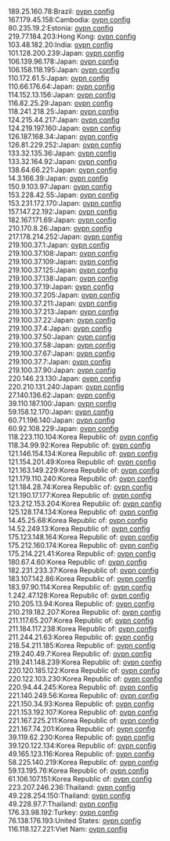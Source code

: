 189.25.160.78:Brazil: [ovpn config](vpn/189_25_160_78.ovpn)  
167.179.45.158:Cambodia: [ovpn config](vpn/167_179_45_158.ovpn)  
80.235.19.2:Estonia: [ovpn config](vpn/80_235_19_2.ovpn)  
219.77.184.203:Hong Kong: [ovpn config](vpn/219_77_184_203.ovpn)  
103.48.182.20:India: [ovpn config](vpn/103_48_182_20.ovpn)  
101.128.200.239:Japan: [ovpn config](vpn/101_128_200_239.ovpn)  
106.139.96.178:Japan: [ovpn config](vpn/106_139_96_178.ovpn)  
106.158.118.195:Japan: [ovpn config](vpn/106_158_118_195.ovpn)  
110.172.61.5:Japan: [ovpn config](vpn/110_172_61_5.ovpn)  
110.66.176.64:Japan: [ovpn config](vpn/110_66_176_64.ovpn)  
114.152.13.156:Japan: [ovpn config](vpn/114_152_13_156.ovpn)  
116.82.25.29:Japan: [ovpn config](vpn/116_82_25_29.ovpn)  
118.241.218.25:Japan: [ovpn config](vpn/118_241_218_25.ovpn)  
124.215.44.217:Japan: [ovpn config](vpn/124_215_44_217.ovpn)  
124.219.197.160:Japan: [ovpn config](vpn/124_219_197_160.ovpn)  
126.187.168.34:Japan: [ovpn config](vpn/126_187_168_34.ovpn)  
126.81.229.252:Japan: [ovpn config](vpn/126_81_229_252.ovpn)  
133.32.135.36:Japan: [ovpn config](vpn/133_32_135_36.ovpn)  
133.32.164.92:Japan: [ovpn config](vpn/133_32_164_92.ovpn)  
138.64.66.221:Japan: [ovpn config](vpn/138_64_66_221.ovpn)  
14.3.166.39:Japan: [ovpn config](vpn/14_3_166_39.ovpn)  
150.9.103.97:Japan: [ovpn config](vpn/150_9_103_97.ovpn)  
153.228.42.55:Japan: [ovpn config](vpn/153_228_42_55.ovpn)  
153.231.172.170:Japan: [ovpn config](vpn/153_231_172_170.ovpn)  
157.147.22.192:Japan: [ovpn config](vpn/157_147_22_192.ovpn)  
182.167.171.69:Japan: [ovpn config](vpn/182_167_171_69.ovpn)  
210.170.8.26:Japan: [ovpn config](vpn/210_170_8_26.ovpn)  
217.178.214.252:Japan: [ovpn config](vpn/217_178_214_252.ovpn)  
219.100.37.1:Japan: [ovpn config](vpn/219_100_37_1.ovpn)  
219.100.37.108:Japan: [ovpn config](vpn/219_100_37_108.ovpn)  
219.100.37.109:Japan: [ovpn config](vpn/219_100_37_109.ovpn)  
219.100.37.125:Japan: [ovpn config](vpn/219_100_37_125.ovpn)  
219.100.37.138:Japan: [ovpn config](vpn/219_100_37_138.ovpn)  
219.100.37.19:Japan: [ovpn config](vpn/219_100_37_19.ovpn)  
219.100.37.205:Japan: [ovpn config](vpn/219_100_37_205.ovpn)  
219.100.37.211:Japan: [ovpn config](vpn/219_100_37_211.ovpn)  
219.100.37.213:Japan: [ovpn config](vpn/219_100_37_213.ovpn)  
219.100.37.22:Japan: [ovpn config](vpn/219_100_37_22.ovpn)  
219.100.37.4:Japan: [ovpn config](vpn/219_100_37_4.ovpn)  
219.100.37.50:Japan: [ovpn config](vpn/219_100_37_50.ovpn)  
219.100.37.58:Japan: [ovpn config](vpn/219_100_37_58.ovpn)  
219.100.37.67:Japan: [ovpn config](vpn/219_100_37_67.ovpn)  
219.100.37.7:Japan: [ovpn config](vpn/219_100_37_7.ovpn)  
219.100.37.90:Japan: [ovpn config](vpn/219_100_37_90.ovpn)  
220.146.23.130:Japan: [ovpn config](vpn/220_146_23_130.ovpn)  
220.210.131.240:Japan: [ovpn config](vpn/220_210_131_240.ovpn)  
27.140.136.62:Japan: [ovpn config](vpn/27_140_136_62.ovpn)  
39.110.187.100:Japan: [ovpn config](vpn/39_110_187_100.ovpn)  
59.158.12.170:Japan: [ovpn config](vpn/59_158_12_170.ovpn)  
60.71.196.140:Japan: [ovpn config](vpn/60_71_196_140.ovpn)  
60.92.108.229:Japan: [ovpn config](vpn/60_92_108_229.ovpn)  
118.223.110.104:Korea Republic of: [ovpn config](vpn/118_223_110_104.ovpn)  
118.34.99.92:Korea Republic of: [ovpn config](vpn/118_34_99_92.ovpn)  
121.146.154.134:Korea Republic of: [ovpn config](vpn/121_146_154_134.ovpn)  
121.154.201.49:Korea Republic of: [ovpn config](vpn/121_154_201_49.ovpn)  
121.163.149.229:Korea Republic of: [ovpn config](vpn/121_163_149_229.ovpn)  
121.179.110.240:Korea Republic of: [ovpn config](vpn/121_179_110_240.ovpn)  
121.184.28.74:Korea Republic of: [ovpn config](vpn/121_184_28_74.ovpn)  
121.190.17.177:Korea Republic of: [ovpn config](vpn/121_190_17_177.ovpn)  
123.212.153.204:Korea Republic of: [ovpn config](vpn/123_212_153_204.ovpn)  
125.128.174.134:Korea Republic of: [ovpn config](vpn/125_128_174_134.ovpn)  
14.45.25.68:Korea Republic of: [ovpn config](vpn/14_45_25_68.ovpn)  
14.52.249.13:Korea Republic of: [ovpn config](vpn/14_52_249_13.ovpn)  
175.123.148.164:Korea Republic of: [ovpn config](vpn/175_123_148_164.ovpn)  
175.212.160.174:Korea Republic of: [ovpn config](vpn/175_212_160_174.ovpn)  
175.214.221.41:Korea Republic of: [ovpn config](vpn/175_214_221_41.ovpn)  
180.67.4.60:Korea Republic of: [ovpn config](vpn/180_67_4_60.ovpn)  
182.231.233.37:Korea Republic of: [ovpn config](vpn/182_231_233_37.ovpn)  
183.107.142.86:Korea Republic of: [ovpn config](vpn/183_107_142_86.ovpn)  
183.97.90.114:Korea Republic of: [ovpn config](vpn/183_97_90_114.ovpn)  
1.242.47.128:Korea Republic of: [ovpn config](vpn/1_242_47_128.ovpn)  
210.205.13.94:Korea Republic of: [ovpn config](vpn/210_205_13_94.ovpn)  
210.219.182.207:Korea Republic of: [ovpn config](vpn/210_219_182_207.ovpn)  
211.117.65.207:Korea Republic of: [ovpn config](vpn/211_117_65_207.ovpn)  
211.184.117.238:Korea Republic of: [ovpn config](vpn/211_184_117_238.ovpn)  
211.244.21.63:Korea Republic of: [ovpn config](vpn/211_244_21_63.ovpn)  
218.54.211.185:Korea Republic of: [ovpn config](vpn/218_54_211_185.ovpn)  
219.240.49.7:Korea Republic of: [ovpn config](vpn/219_240_49_7.ovpn)  
219.241.148.239:Korea Republic of: [ovpn config](vpn/219_241_148_239.ovpn)  
220.120.185.122:Korea Republic of: [ovpn config](vpn/220_120_185_122.ovpn)  
220.122.103.230:Korea Republic of: [ovpn config](vpn/220_122_103_230.ovpn)  
220.94.44.245:Korea Republic of: [ovpn config](vpn/220_94_44_245.ovpn)  
221.140.249.56:Korea Republic of: [ovpn config](vpn/221_140_249_56.ovpn)  
221.150.34.93:Korea Republic of: [ovpn config](vpn/221_150_34_93.ovpn)  
221.153.192.107:Korea Republic of: [ovpn config](vpn/221_153_192_107.ovpn)  
221.167.225.211:Korea Republic of: [ovpn config](vpn/221_167_225_211.ovpn)  
221.167.74.201:Korea Republic of: [ovpn config](vpn/221_167_74_201.ovpn)  
39.119.62.230:Korea Republic of: [ovpn config](vpn/39_119_62_230.ovpn)  
39.120.122.134:Korea Republic of: [ovpn config](vpn/39_120_122_134.ovpn)  
49.165.123.116:Korea Republic of: [ovpn config](vpn/49_165_123_116.ovpn)  
58.225.140.219:Korea Republic of: [ovpn config](vpn/58_225_140_219.ovpn)  
59.13.195.76:Korea Republic of: [ovpn config](vpn/59_13_195_76.ovpn)  
61.106.107.151:Korea Republic of: [ovpn config](vpn/61_106_107_151.ovpn)  
223.207.246.236:Thailand: [ovpn config](vpn/223_207_246_236.ovpn)  
49.228.254.150:Thailand: [ovpn config](vpn/49_228_254_150.ovpn)  
49.228.97.7:Thailand: [ovpn config](vpn/49_228_97_7.ovpn)  
176.33.98.192:Turkey: [ovpn config](vpn/176_33_98_192.ovpn)  
76.138.176.193:United States: [ovpn config](vpn/76_138_176_193.ovpn)  
116.118.127.221:Viet Nam: [ovpn config](vpn/116_118_127_221.ovpn)  
